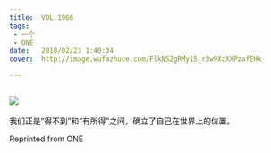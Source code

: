 ```yaml
---
title:	VOL.1966
tags:
 - 一个
 - ONE
date:	2018/02/23 1:40:34
cover:	http://image.wufazhuce.com/FlkNS2gRMy15_r3w9XzXXPzafEHk

---
```

![](http://image.wufazhuce.com/FlkNS2gRMy15_r3w9XzXXPzafEHk)
---

我们正是“得不到”和“有所得”之间，确立了自己在世界上的位置。
 
Reprinted from ONE
